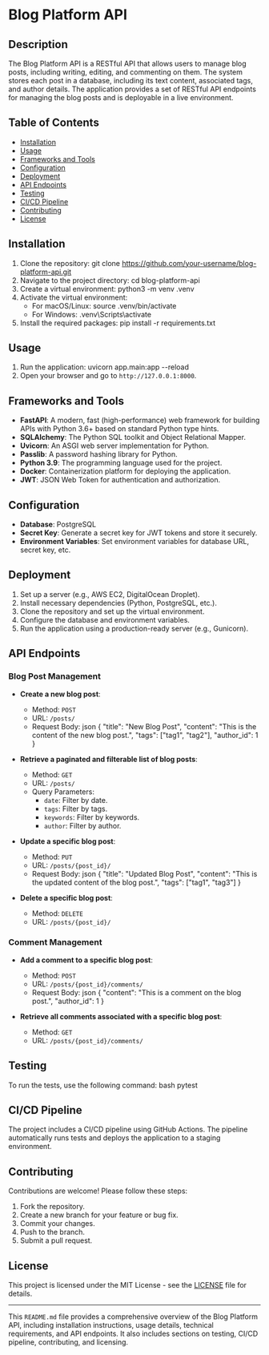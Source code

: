 # Blog Platform API

## Description
The Blog Platform API is a RESTful API that allows users to manage blog posts, including writing, editing, and commenting on them. The system stores each post in a database, including its text content, associated tags, and author details. The application provides a set of RESTful API endpoints for managing the blog posts and is deployable in a live environment.

## Table of Contents
- [Installation](#installation)
- [Usage](#usage)
- [Frameworks and Tools](#frameworks-and-tools)
- [Configuration](#configuration)
- [Deployment](#deployment)
- [API Endpoints](#api-endpoints)
- [Testing](#testing)
- [CI/CD Pipeline](#ci/cd-pipeline)
- [Contributing](#contributing)
- [License](#license)

## Installation
1. Clone the repository:
   git clone https://github.com/your-username/blog-platform-api.git
2. Navigate to the project directory:
   cd blog-platform-api
3. Create a virtual environment:
   python3 -m venv .venv
4. Activate the virtual environment:
   - For macOS/Linux:
     source .venv/bin/activate
   - For Windows:
     .venv\Scripts\activate
5. Install the required packages:
   pip install -r requirements.txt

## Usage
1. Run the application:
   uvicorn app.main:app --reload
2. Open your browser and go to `http://127.0.0.1:8000`.

## Frameworks and Tools
- **FastAPI**: A modern, fast (high-performance) web framework for building APIs with Python 3.6+ based on standard Python type hints.
- **SQLAlchemy**: The Python SQL toolkit and Object Relational Mapper.
- **Uvicorn**: An ASGI web server implementation for Python.
- **Passlib**: A password hashing library for Python.
- **Python 3.9**: The programming language used for the project.
- **Docker**: Containerization platform for deploying the application.
- **JWT**: JSON Web Token for authentication and authorization.

## Configuration
- **Database**: PostgreSQL
- **Secret Key**: Generate a secret key for JWT tokens and store it securely.
- **Environment Variables**: Set environment variables for database URL, secret key, etc.

## Deployment
1. Set up a server (e.g., AWS EC2, DigitalOcean Droplet).
2. Install necessary dependencies (Python, PostgreSQL, etc.).
3. Clone the repository and set up the virtual environment.
4. Configure the database and environment variables.
5. Run the application using a production-ready server (e.g., Gunicorn).

## API Endpoints
### Blog Post Management
- **Create a new blog post**:
  - Method: `POST`
  - URL: `/posts/`
  - Request Body:
   json
    {
      "title": "New Blog Post",
      "content": "This is the content of the new blog post.",
      "tags": ["tag1", "tag2"],
      "author_id": 1
    }
   
- **Retrieve a paginated and filterable list of blog posts**:
  - Method: `GET`
  - URL: `/posts/`
  - Query Parameters:
    - `date`: Filter by date.
    - `tags`: Filter by tags.
    - `keywords`: Filter by keywords.
    - `author`: Filter by author.
- **Update a specific blog post**:
  - Method: `PUT`
  - URL: `/posts/{post_id}/`
  - Request Body:
    json
    {
      "title": "Updated Blog Post",
      "content": "This is the updated content of the blog post.",
      "tags": ["tag1", "tag3"]
    }
   
- **Delete a specific blog post**:
  - Method: `DELETE`
  - URL: `/posts/{post_id}/`

### Comment Management
- **Add a comment to a specific blog post**:
  - Method: `POST`
  - URL: `/posts/{post_id}/comments/`
  - Request Body:
   json
    {
      "content": "This is a comment on the blog post.",
      "author_id": 1
    }
   
- **Retrieve all comments associated with a specific blog post**:
  - Method: `GET`
  - URL: `/posts/{post_id}/comments/`

## Testing
To run the tests, use the following command:
bash
pytest


## CI/CD Pipeline
The project includes a CI/CD pipeline using GitHub Actions. The pipeline automatically runs tests and deploys the application to a staging environment.

## Contributing
Contributions are welcome! Please follow these steps:
1. Fork the repository.
2. Create a new branch for your feature or bug fix.
3. Commit your changes.
4. Push to the branch.
5. Submit a pull request.

## License
This project is licensed under the MIT License - see the [LICENSE](LICENSE) file for details.

---

This `README.md` file provides a comprehensive overview of the Blog Platform API, including installation instructions, usage details, technical requirements, and API endpoints. It also includes sections on testing, CI/CD pipeline, contributing, and licensing.